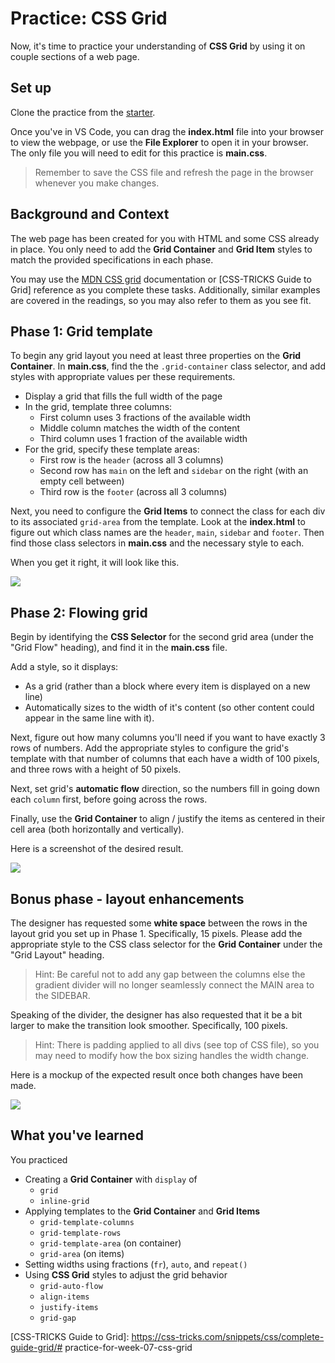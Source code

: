 # Practice: CSS Grid

Now, it's time to practice your understanding of **CSS Grid** by using it on
couple sections of a web page.

## Set up

Clone the practice from the [starter].

Once you've in VS Code, you can drag the __index.html__ file into your browser
to view the webpage, or use the **File Explorer** to open it in your browser.
The only file you will need to edit for this practice is __main.css__.

> Remember to save the CSS file and refresh the page in the browser whenever you
> make changes.

## Background and Context

The web page has been created for you with HTML and some CSS already in place.
You only need to add the **Grid Container** and **Grid Item** styles to match
the provided specifications in each phase.

You may use the [MDN CSS grid] documentation or [CSS-TRICKS Guide to Grid]
reference as you complete these tasks. Additionally, similar examples are
covered in the readings, so you may also refer to them as you see fit.

## Phase 1: Grid template

To begin any grid layout you need at least three properties on the **Grid
Container**. In __main.css__, find the the `.grid-container` class selector,
and add styles with appropriate values per these requirements.

* Display a grid that fills the full width of the page
* In the grid, template three columns:
  * First column uses 3 fractions of the available width
  * Middle column matches the width of the content
  * Third column uses 1 fraction of the available width
* For the grid, specify these template areas:
  * First row is the `header` (across all 3 columns)
  * Second row has `main` on the left and `sidebar` on the right
    (with an empty cell between)
  * Third row is the `footer` (across all 3 columns)

Next, you need to configure the **Grid Items** to connect the class for each
div to its associated `grid-area` from the template. Look at the __index.html__
to figure out which class names are the `header`, `main`, `sidebar` and
`footer`. Then find those class selectors in __main.css__ and the necessary
style to each.

When you get it right, it will look like this.

<img src="https://appacademy-open-assets.s3-us-west-1.amazonaws.com/Modular-Curriculum/content/week-07/practice-css-grid/grid-template.png" />

## Phase 2: Flowing grid

Begin by identifying the **CSS Selector** for the second grid area (under the
"Grid Flow" heading), and find it in the __main.css__ file.

Add a style, so it displays:

* As a grid (rather than a block where every item is displayed on a new line)
* Automatically sizes to the width of it's content (so other content could
appear in the same line with it).

Next, figure out how many columns you'll need if you want to have exactly 3 rows
of numbers. Add the appropriate styles to configure the grid's template with
that number of columns that each have a width of 100 pixels, and three rows with
a height of 50 pixels.

Next, set grid's **automatic flow** direction, so the numbers fill in going down
each `column` first, before going across the rows.

Finally, use the **Grid Container** to align / justify the items as centered
in their cell area (both horizontally and vertically).

Here is a screenshot of the desired result.

<img src="https://appacademy-open-assets.s3-us-west-1.amazonaws.com/Modular-Curriculum/content/week-07/practice-css-grid/grid-flow.png" />

## Bonus phase - layout enhancements

The designer has requested some **white space** between the rows in the layout
grid you set up in Phase 1. Specifically, 15 pixels. Please add the appropriate
style to the CSS class selector for the **Grid Container** under the
"Grid Layout" heading.

> Hint: Be careful not to add any gap between the columns else the gradient
> divider will no longer seamlessly connect the MAIN area to the SIDEBAR.

Speaking of the divider, the designer has also requested that it be a bit
larger to make the transition look smoother. Specifically, 100 pixels.

> Hint: There is padding applied to all divs (see top of CSS file), so you
> may need to modify how the box sizing handles the width change.

Here is a mockup of the expected result once both changes have been made.

<img src="https://appacademy-open-assets.s3-us-west-1.amazonaws.com/Modular-Curriculum/content/week-07/practice-css-grid/grid-layout-enhanced.png" />

## What you've learned

You practiced

* Creating a **Grid Container** with `display` of
  * `grid`
  * `inline-grid`
* Applying templates to the **Grid Container** and **Grid Items**
  * `grid-template-columns`
  * `grid-template-rows`
  * `grid-template-area` (on container)
  * `grid-area` (on items)
* Setting widths using fractions (`fr`), `auto`, and `repeat()`
* Using **CSS Grid** styles to adjust the grid behavior
  * `grid-auto-flow`
  * `align-items`
  * `justify-items`
  * `grid-gap`

[starter]: https://github.com/appacademy/practice-for-week-07-css-grid
[MDN CSS Grid]: https://developer.mozilla.org/en-US/docs/Web/CSS/CSS_Grid_Layout
[CSS-TRICKS Guide to Grid]: https://css-tricks.com/snippets/css/complete-guide-grid/# practice-for-week-07-css-grid
